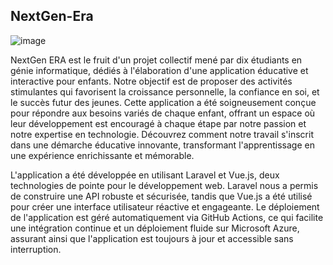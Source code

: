 ## NextGen-Era

![image](https://github.com/ibtissamaidoun/NextGen-Era-/assets/159814656/ca71d303-7807-499d-a34b-d39b6061ace8)

NextGen ERA est le fruit d'un projet collectif mené par dix étudiants en génie informatique, dédiés à l'élaboration d'une application éducative et interactive pour enfants. Notre objectif est de proposer des activités stimulantes qui favorisent la croissance personnelle, la confiance en soi, et le succès futur des jeunes. Cette application a été soigneusement conçue pour répondre aux besoins variés de chaque enfant, offrant un espace où leur développement est encouragé à chaque étape par notre passion et notre expertise en technologie. Découvrez comment notre travail s'inscrit dans une démarche éducative innovante, transformant l'apprentissage en une expérience enrichissante et mémorable.

L'application a été développée en utilisant Laravel et Vue.js, deux technologies de pointe pour le développement web. Laravel nous a permis de construire une API robuste et sécurisée, tandis que Vue.js a été utilisé pour créer une interface utilisateur réactive et engageante. Le déploiement de l'application est géré automatiquement via GitHub Actions, ce qui facilite une intégration continue et un déploiement fluide sur Microsoft Azure, assurant ainsi que l'application est toujours à jour et accessible sans interruption.
